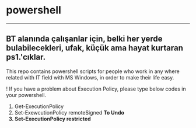# powershell
-----------------------------------------------------------------------------------------------------------
BT alanında çalışanlar için, belki her yerde bulabilecekleri, ufak, küçük ama hayat kurtaran ps1.'cıklar.
-----------------------------------------------------------------------------------------------------------
This repo contains powershell scripts for people who work in any where related with IT field with MS Windows, in order to make their life easy.

! If you have a problem about Execution Policy, please type below codes in your powershell.

1) Get-ExecutionPolicy
2) Set-ExewcutionPolicy remoteSigned
<b>To Undo<b>
1) Set-ExecutionPolicy restricted
